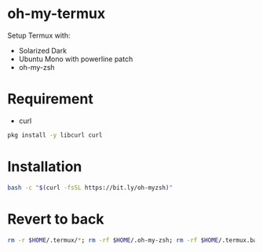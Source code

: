 # oh-my-termux

Setup Termux with:

 - Solarized Dark
 - Ubuntu Mono with powerline patch
 - oh-my-zsh

# Requirement
- curl
```bash
pkg install -y libcurl curl
```

# Installation
```bash
bash -c "$(curl -fsSL https://bit.ly/oh-myzsh)"
```

# Revert to back
```bash
rm -r $HOME/.termux/*; rm -rf $HOME/.oh-my-zsh; rm -rf $HOME/.termux.bak; touch termux.properties; termux-reload-settings
```
